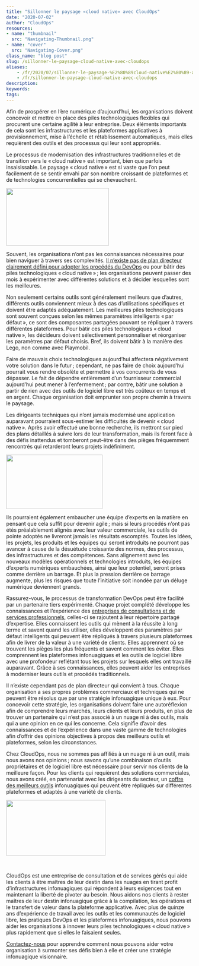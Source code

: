 ```yaml
---
title: "Sillonner le paysage «cloud native» avec CloudOps"
date: "2020-07-02"
author: "CloudOps"
resources:
- name: "thumbnail"
  src: "Navigating-Thumbnail.png"
- name: "cover"
  src: "Navigating-Cover.png"
class_name: "blog post"
slug: /sillonner-le-paysage-cloud-native-avec-cloudops
aliases:
    - /fr/2020/07/sillonner-le-paysage-%E2%80%89cloud-native%E2%80%89-avec-cloudops/
    - /fr/sillonner-le-paysage-cloud-native-avec-cloudops
description:
keywords:
tags:
---
```


<p>Afin de prospérer en l’ère numérique d’aujourd’hui, les organisations doivent concevoir et mettre en place des piles technologiques flexibles qui procurent une certaine agilité à leur entreprise. Deux éléments importants de cela sont les infrastructures et les plateformes applicatives à provisionnement, mise à l’échelle et rétablissement automatiques, mais elles requièrent des outils et des processus qui leur sont appropriés.</p>

<p>Le processus de modernisation des infrastructures traditionnelles et de transition vers le «&thinsp;cloud native&thinsp;» est important, bien que parfois insaisissable. Le paysage «&thinsp;cloud native&thinsp;» est si vaste que l’on peut facilement de se sentir envahi par son nombre croissant de plateformes et de technologies concurrentielles qui se chevauchent.&nbsp;</p>

<img src="/images/blog/post/Hellscape2.jpg" alt="" alt="" width="277" height="155">
<p>Souvent, les organisations n’ont pas les connaissances nécessaires pour bien naviguer à travers ses complexités. <a href="https://info.cloudops.com/accelerer_la_transformation_devops" target="_blank" rel="noreferrer noopener" aria-label=" (opens in a new tab)">Il n’existe pas de plan directeur clairement défini pour adopter les procédés du DevOps</a> ou pour bâtir des piles technologiques «&thinsp;cloud native&thinsp;»&thinsp;; les organisations peuvent passer des mois à expérimenter avec différentes solutions et à décider lesquelles sont les meilleures.</p>

<p>Non seulement certains outils sont généralement meilleurs que d’autres, différents outils conviennent mieux à des cas d’utilisations spécifiques et doivent être adaptés adéquatement. Les meilleures piles technologiques sont souvent conçues selon les mêmes paramètres intelligents «&thinsp;par défaut&thinsp;», ce sont des composantes partagées pouvant se répliquer à travers différentes plateformes. Pour bâtir ces piles technologiques «&thinsp;cloud native&thinsp;», les décideurs doivent sélectivement personnaliser et réorganiser les paramètres par défaut choisis. Bref, ils doivent bâtir à la manière des Lego, non comme avec Playmobil.&nbsp;</p><p>Faire de mauvais choix technologiques aujourd’hui affectera négativement votre solution dans le futur&thinsp;; cependant, ne pas faire de choix aujourd’hui pourrait vous rendre obsolète et permettre à vos concurrents de vous dépasser. Le fait de dépendre entièrement d’un fournisseur commercial aujourd’hui peut mener à l’enfermement&thinsp;; par contre, bâtir une solution à partir de rien avec des outils de logiciel libre est très coûteux en temps et en argent. Chaque organisation doit emprunter son propre chemin à travers le paysage.</p>

<p>Les dirigeants techniques qui n’ont jamais modernisé une application auparavant pourraient sous-estimer les difficultés de devenir «&thinsp;cloud native&thinsp;». Après avoir effectué une bonne recherche, ils mettront sur pied des plans détaillés à suivre lors de leur transformation, mais ils feront face à des défis inattendus et tomberont peut-être dans des pièges fréquemment rencontrés qui retarderont leurs projets indéfiniment.</p>

<img src="/images/blog/post/walluni.png" alt="" width="260" height="146">
<p>Ils pourraient également embaucher une équipe d’experts en la matière en pensant que cela suffit pour devenir agile&thinsp;; mais si leurs procédés n’ont pas étés préalablement alignés avec leur valeur commerciale, les outils de pointe adoptés ne livreront jamais les résultats escomptés. Toutes les idées, les projets, les produits et les équipes qui seront introduits ne pourront pas avancer à cause de la désuétude croissante des normes, des processus, des infrastructures et des compétences. Sans alignement avec les nouveaux modèles opérationnels et technologies introduits, les équipes d’experts numériques embauchées, ainsi que leur potentiel, seront prises comme derrière un barrage. Et plus la pression derrière ce barrage augmente, plus les risques que toute l’initiative soit inondée par un déluge numérique deviennent grands.</p>

<p>Rassurez-vous, le processus de transformation DevOps peut être facilité par un partenaire tiers expérimenté. Chaque projet complété développe les connaissances et l’expérience des <a href="https://www.cloudops.com/fr/2020/02/projets-devops-et-infonuagiques-augmentation-du-personnel-ou-services-bases-sur-des-projets%e2%80%89/" target="_blank" rel="noreferrer noopener" aria-label=" (opens in a new tab)">entreprises de consultations et de services professionnels</a>, celles-ci se rajoutent à leur répertoire partagé d’expertise. Elles connaissent les outils qui mènent à la réussite à long terme et savent quand les utiliser, elles développent des paramètres par défaut intelligents qui peuvent être répliqués à travers plusieurs plateformes afin de livrer de la valeur à une variété de clients. Elles apprennent où se trouvent les pièges les plus fréquents et savent comment les éviter. Elles comprennent les plateformes infonuagiques et les outils de logiciel libre avec une profondeur reflétant tous les projets sur lesquels elles ont travaillé auparavant. Grâce à ses connaissances, elles peuvent aider les entreprises à moderniser leurs outils et procédés traditionnels.</p>

<p>Il n’existe cependant pas de plan directeur qui convient à tous. Chaque organisation a ses propres problèmes commerciaux et techniques qui ne peuvent être résolus que par une stratégie infonuagique unique à eux. Pour concevoir cette stratégie, les organisations doivent faire une autoréflexion afin de comprendre leurs marchés, leurs clients et leurs produits, en plus de trouver un partenaire qui n’est pas associé à un nuage ni à des outils, mais qui a une opinion en ce qui les concerne. Cela signifie d’avoir des connaissances et de l’expérience dans une vaste gamme de technologies afin d’offrir des opinions objectives à propos des meilleurs outils et plateformes, selon les circonstances.</p>

<p>Chez CloudOps, nous ne sommes pas affiliés à un nuage ni à un outil, mais nous avons nos opinions&thinsp;; nous savons qu’une combinaison d’outils propriétaires et de logiciel libre est nécessaire pour servir nos clients de la meilleure façon. Pour les clients qui requièrent des solutions commerciales, nous avons créé, en partenariat avec les dirigeants du secteur, un <a href="https://www.cloudops.com/fr/2019/10/notre-coffre-a-outils-des-meilleurs-outils-infonuagiques-de-chaque-categorie/" target="_blank" rel="noreferrer noopener" aria-label=" (opens in a new tab)">coffre des meilleurs outils</a> infonuagiques qui peuvent être répliqués sur différentes plateformes et adaptés à une variété de clients.</p>

<img src="/images/blog/post/rainbowunicorns.png" alt="" width="268" height="150">
<p>&nbsp;</p>
<p>CloudOps est une entreprise de consultation et de services gérés qui aide les clients à être maîtres de leur destin dans les nuages en tirant profit d’infrastructures infonuagiques qui répondent à leurs exigences tout en maintenant la liberté de pivoter au besoin. Nous aidons nos clients à rester maîtres de leur destin infonuagique grâce à la compilation, les opérations et le transfert de valeur dans la plateforme applicative. Avec plus de quinze ans d’expérience de travail avec les outils et les communautés de logiciel libre, les pratiques DevOps et les plateformes infonuagiques, nous pouvons aider les organisations à innover leurs piles technologiques «&thinsp;cloud native&thinsp;» plus rapidement que si elles le faisaient seules.&nbsp;</p>

<p><a href="https://info.cloudops.com/evaluation-devops" target="_blank" rel="noreferrer noopener" aria-label="Contactez-nous (opens in a new tab)">Contactez-nous</a> pour apprendre comment nous pouvons aider votre organisation à surmonter ses défis bien à elle et créer une stratégie infonuagique visionnaire.</p>
